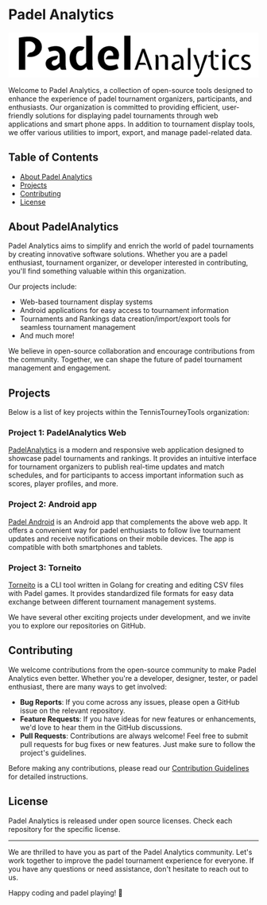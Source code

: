 # Padel Analytics

[![](https://github.com/Padelanalytics/padelanalytics/blob/master/tournaments/static/images/logo01.png)](https://github.com/Padelanalytics/torneito/blob/main/LICENSE)

Welcome to Padel Analytics, a collection of open-source tools designed to enhance the experience of padel tournament organizers, participants, and enthusiasts. Our organization is committed to providing efficient, user-friendly solutions for displaying padel tournaments through web applications and smart phone apps. In addition to tournament display tools, we offer various utilities to import, export, and manage padel-related data.

## Table of Contents

- [About Padel Analytics](#about-padelanalytics)
- [Projects](#projects)
- [Contributing](#contributing)
- [License](#license)


## About PadelAnalytics

Padel Analytics aims to simplify and enrich the world of padel tournaments by creating innovative software solutions. Whether you are a padel enthusiast, tournament organizer, or developer interested in contributing, you'll find something valuable within this organization.


Our projects include:
- Web-based tournament display systems
- Android applications for easy access to tournament information
- Tournaments and Rankings data creation/import/export tools for seamless tournament management
- And much more!

We believe in open-source collaboration and encourage contributions from the community. Together, we can shape the future of padel tournament management and engagement.

## Projects

Below is a list of key projects within the TennisTourneyTools organization:

### Project 1: PadelAnalytics Web

[PadelAnalytics](https://github.com/Padelanalytics/padelanalytics) is a modern and responsive web application designed to showcase padel tournaments and rankings. It provides an intuitive interface for tournament organizers to publish real-time updates and match schedules, and for participants to access important information such as scores, player profiles, and more.

### Project 2: Android app

[Padel Android](https://github.com/Padelanalytics/padel-android) is an Android app that complements the above web app. It offers a convenient way for padel enthusiasts to follow live tournament updates and receive notifications on their mobile devices. The app is compatible with both smartphones and tablets.

### Project 3: Torneito

[Torneito](https://github.com/Padelanalytics/torneito) is a CLI tool written in Golang for creating and editing CSV files with Padel games. It provides standardized file formats for easy data exchange between different tournament management systems.

We have several other exciting projects under development, and we invite you to explore our repositories on GitHub.

## Contributing

We welcome contributions from the open-source community to make Padel Analytics even better. Whether you're a developer, designer, tester, or padel enthusiast, there are many ways to get involved:

- **Bug Reports**: If you come across any issues, please open a GitHub issue on the relevant repository.
- **Feature Requests**: If you have ideas for new features or enhancements, we'd love to hear them in the GitHub discussions.
- **Pull Requests**: Contributions are always welcome! Feel free to submit pull requests for bug fixes or new features. Just make sure to follow the project's guidelines.

Before making any contributions, please read our [Contribution Guidelines](CONTRIBUTING.md) for detailed instructions.

## License

Padel Analytics is released under open source licenses. Check each repository for the specific license.

---

We are thrilled to have you as part of the Padel Analytics community. Let's work together to improve the padel tournament experience for everyone. If you have any questions or need assistance, don't hesitate to reach out to us.

<!---
Connect with us:
- Website: [www.tennistourneytools.org](https://www.tennistourneytools.org)
- Email: info@tennistourneytools.org
- Follow us on Twitter: [@TennisTourneyTools](https://twitter.com/TennisTourneyTools)
- Join our Discord server: [Discord Invite Link](https://discord.gg/tennistourneytools)
{:/comment}
--->

Happy coding and padel playing! 🎾
